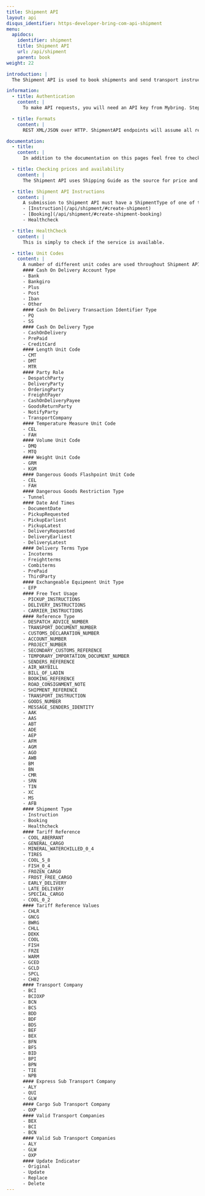 ```yaml
---
title: Shipment API
layout: api
disqus_identifier: https-developer-bring-com-api-shipment
menu:
  apidocs:
    identifier: shipment
    title: Shipment API
    url: /api/shipment
    parent: book
weight: 22

introduction: |
  The Shipment API is used to book shipments and send transport instructions to Bring. For customers using EDIFACT today, switching to the Shipment API is a good alternative when implementing new automated order solutions. The API supports the majority of services in Bring's service portfolio and offers options to both create, update and delete bookings and instructions. You may use your own SSCC-compliant labels and your own shipment number series. Using the API requires a good knowledge of Bring's service portfolio and logistics value chain as the level of content validation is low [compared to the Booking API](/api/booking-shipment/).

information:
  - title: Authentication
    content: |
      To make API requests, you will need an API key from Mybring. Steps for getting a key and description of headers can be found on the general API [Getting Started / Authentication](/api/#authentication) page.

  - title: Formats
    content: |
      REST XML/JSON over HTTP. ShipmentAPI endpoints will assume all requests are ISO-8859-1 encoded.

documentation:
  - title:
    content: |
      In addition to the documentation on this pages feel free to check out our [swagger page](https://bapiqa.bring.com/Shipment/swagger) for this API.

  - title: Checking prices and availability
    content: |
      The Shipment API uses Shipping Guide as the source for price and availability (when supported in the Shipping Guide) for the different products. We advise clients of the Shipment API to use [Shipping Guide API](/api/shipping-guide_2/) for getting the list price and checking availability before sending a booking request. Note that invoice payment is the only available payment option for the Shipment API. This means that the Mybring user ID used in the booking request must have access to the customer number specified as payer of the booking.

  - title: Shipment API Instructions
    content: |
      A submission to Shipment API must have a ShipmentType of one of the following
      - [Instruction](/api/shipment/#create-shipment)
      - [Booking](/api/shipment/#create-shipment-booking)
      - Healthcheck

  - title: HealthCheck
    content: |
      This is simply to check if the service is available.

  - title: Unit Codes
    content: |
      A number of different unit codes are used throughout Shipment API. Many of which are listed in the layouts below but the definative list is displayed here for ease of reference.
      #### Cash On Delivery Account Type
      - Bank
      - Bankgiro
      - Plus
      - Post
      - Iban
      - Other
      #### Cash On Delivery Transaction Identifier Type
      - PQ
      - SS
      #### Cash On Delivery Type
      - CashOnDelivery
      - PrePaid
      - CreditCard
      #### Length Unit Code
      - CMT
      - DMT
      - MTR
      #### Party Role
      - DespatchParty
      - DeliveryParty
      - OrderingParty
      - FreightPayer
      - CashOnDeliveryPayee
      - GoodsReturnParty
      - NotifyParty
      - TransportCompany
      #### Temperature Measure Unit Code
      - CEL
      - FAH
      #### Volume Unit Code
      - DMQ
      - MTQ
      #### Weight Unit Code
      - GRM
      - KGM
      #### Dangerous Goods Flashpoint Unit Code
      - CEL
      - FAH
      #### Dangerous Goods Restriction Type
      - Tunnel
      #### Date And Times
      - DocumentDate
      - PickupRequested
      - PickupEarliest
      - PickupLatest
      - DeliveryRequested
      - DeliveryEarliest
      - DeliveryLatest
      #### Delivery Terms Type
      - Incoterms
      - Freightterms
      - Combiterms
      - PrePaid
      - ThirdParty
      #### Exchangeable Equipment Unit Type
      - EFP
      #### Free Text Usage
      - PICKUP_INSTRUCTIONS
      - DELIVERY_INSTRUCTIONS
      - CARRIER_INSTRUCTIONS
      #### Reference Type
      - DESPATCH_ADVICE_NUMBER
      - TRANSPORT_DOCUMENT_NUMBER
      - CUSTOMS_DECLARATION_NUMBER
      - ACCOUNT_NUMBER
      - PROJECT_NUMBER
      - SECONDARY_CUSTOMS_REFERENCE
      - TEMPORARY_IMPORTATION_DOCUMENT_NUMBER
      - SENDERS_REFERENCE
      - AIR_WAYBILL
      - BILL_OF_LADIN
      - BOOKING_REFERENCE
      - ROAD_CONSIGNMENT_NOTE
      - SHIPMENT_REFERENCE
      - TRANSPORT_INSTRUCTION
      - GOODS_NUMBER
      - MESSAGE_SENDERS_IDENTITY
      - AAK
      - AAS
      - ABT
      - ADE
      - AEP
      - AFM
      - AGM
      - AGO
      - AWB
      - BM
      - BN
      - CMR
      - SRN
      - TIN
      - XC
      - MS
      - AFB
      #### Shipment Type
      - Instruction
      - Booking
      - Healthcheck
      #### Tariff Reference
      - COOL_ABERRANT
      - GENERAL_CARGO
      - MINERAL_WATERCHILLED_0_4
      - TIRES
      - COOL_5_8
      - FISH_0_4
      - FROZEN_CARGO
      - FROST_FREE_CARGO
      - EARLY_DELIVERY
      - LATE_DELIVERY
      - SPECIAL_CARGO
      - COOL_0_2
      #### Tariff Reference Values
      - CHLR
      - GNCG
      - BWRG
      - CHLL
      - DEKK
      - COOL
      - FISH
      - FRZE
      - WARM
      - GCED
      - GCLD
      - SPCL
      - CH02
      #### Transport Company
      - BCI
      - BCIOXP
      - BCN
      - BCS
      - BDD
      - BDF
      - BDS
      - BEF
      - BEX
      - BFN
      - BFS
      - BID
      - BPI
      - BPN
      - TIE
      - NPB
      #### Express Sub Transport Company
      - ALY
      - QUI
      - GLW
      #### Cargo Sub Transport Company
      - OXP
      #### Valid Transport Companies
      - BEX
      - BCI
      - BCN
      #### Valid Sub Transport Companies
      - ALY
      - GLW
      - OXP
      #### Update Indicator
      - Original
      - Update
      - Replace
      - Delete
---
```

